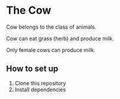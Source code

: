 # The Сow

Cow belongs to the class of animals.

Cow can eat grass (herb) and produce milk.

Only female cows can produce milk.

## How to set up
1. Clone this repository
2. Install dependencies
